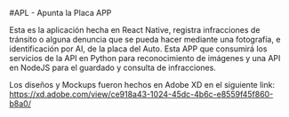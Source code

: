 #APL - Apunta la Placa APP

Esta es la aplicación hecha en React Native, registra infracciones de tránsito o alguna denuncia que se pueda hacer mediante una fotografía, e identificación por AI, de la placa del Auto.
Esta APP que consumirá los servicios de la API en Python para reconocimiento de imágenes y una API en NodeJS para el guardado y consulta de infracciones.

Los diseños y Mockups fueron hechos en Adobe XD en el siguiente link:
https://xd.adobe.com/view/ce918a43-1024-45dc-4b6c-e8559f45f860-b8a0/

